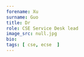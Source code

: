 ```yaml
---
forename: Xu
surname: Guo
title: Dr
role: CSE Service Desk lead
image_src: null.jpg
bio: 
tags: [ cse, ecse  ] 
---
```

